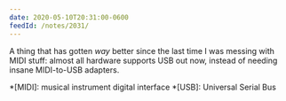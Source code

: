 ```yaml
---
date: 2020-05-10T20:31:00-0600
feedId: /notes/2031/
---
```


A thing that has gotten *way* better since the last time I was messing with MIDI stuff: almost all hardware supports USB out now, instead of needing insane MIDI-to-USB adapters.

*[MIDI]: musical instrument digital interface
*[USB]: Universal Serial Bus
